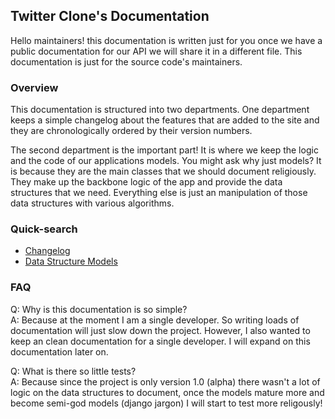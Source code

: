 ## Twitter Clone's Documentation
Hello maintainers! this documentation is written just for you once we have a public documentation for our API we will share it in a different file. This documentation is just for the source code's maintainers.

### Overview

This documentation is structured into two departments. One department keeps a simple changelog about the features that are added to the site and they are chronologically ordered by their version numbers.

The second department is the important part! It is where we keep the logic and the code of our applications models. You might ask why just models? It is because they are the main classes that we should document religiously. They make up the backbone logic of the app and provide the data structures that we need. Everything else is just an manipulation of those data structures with various algorithms.

### Quick-search

- [Changelog](./changelog.md)
- [Data Structure Models](./data-structures/index.md)

### FAQ

Q: Why is this documentation is so simple?<br>
A: Because at the moment I am a single developer. So writing loads of documentation will just slow down the project. However, I also wanted to keep an clean documentation for a single developer. I will expand on this documentation later on.



Q: What is there so little tests?<br>
A: Because since the project is only version 1.0 (alpha) there wasn't a lot of logic on the data structures to document, once the models mature more and become semi-god models (django jargon) I will start to test more religously!
